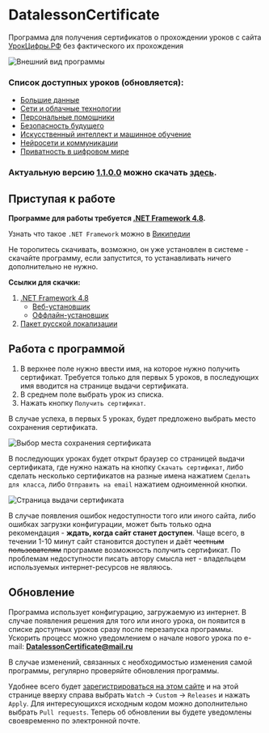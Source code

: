 # DatalessonCertificate

Программа для получения сертификатов о прохождении уроков с сайта [УрокЦифры.РФ](https://урокцифры.рф/ "УрокЦифры.РФ") без фактического их прохождения

![Внешний вид программы](https://user-images.githubusercontent.com/17485135/107755662-929a8e80-6d3c-11eb-8fc2-112d358294e6.png "Внешний вид программы")

### Список доступных уроков (обновляется):
* [Большие данные](https://урокцифры.рф/lessons/bolshie-dannye "Открыть урок")
* [Сети и облачные технологии](https://урокцифры.рф/lessons/seti-i-oblachnye-tehnologii "Открыть урок")
* [Персональные помощники](https://урокцифры.рф/lessons/personalnye-pomoshhniki "Открыть урок")
* [Безопасность будущего](https://урокцифры.рф/lessons/bezopasnost-budushhego "Открыть урок")
* [Искусственный интеллект и машинное обучение](https://урокцифры.рф/lessons/ii-i-algoritmy-prinjatija-reshenij "Открыть урок")
* [Нейросети и коммуникации](https://урокцифры.рф/lessons/neural-networks-and-communications "Открыть урок")
* [Приватность в цифровом мире](https://урокцифры.рф/lessons/cybersecurity "Открыть урок")

### Актуальную версию **[1.1.0.0](https://github.com/Ze2QvoQxxKeu/DatalessonCertificate/releases/tag/v1.1.0.0 "Актуальная версия")** можно скачать **[здесь](https://github.com/Ze2QvoQxxKeu/DatalessonCertificate/releases/download/v1.1.0.0/DatalessonCertificate.exe "Скачать последнюю версию программы")**. 

## Приступая к работе

**Программе для работы требуется [.NET Framework 4.8](https://dotnet.microsoft.com/download/dotnet-framework/net48 "Домашняя страница (English)").**

Узнать что такое `.NET Framework` можно в [Википедии](https://ru.wikipedia.org/wiki/.NET_Framework ".NET Framework | Материал из Википедии — свободной энциклопедии")

Не торопитесь скачивать, возможно, он уже установлен в системе - скачайте программу, если запустится, то  устанавливать ничего дополнительно не нужно.

**Ссылки для скачки:**

 1. [.NET Framework 4.8](https://dotnet.microsoft.com/download/dotnet-framework/net48 "Домашняя страница (English)")
    * [Веб-установщик](https://dotnet.microsoft.com/download/dotnet-framework/thank-you/net48-web-installer "Скачать веб-установщик")
    * [Оффлайн-установщик](https://dotnet.microsoft.com/download/dotnet-framework/thank-you/net48-offline-installer "Скачать оффлайн-установщик")
 2. [Пакет русской локализации](https://dotnet.microsoft.com/download/dotnet-framework/thank-you/net48-rus "Скачать пакет русской локализации")

## Работа с программой

1. В верхнее поле нужно ввести имя, на которое нужно получить сертификат. 
Требуется только для первых 5 уроков, в последующих имя вводится на странице выдачи сертификата.
2. В среднем поле выбрать урок из списка.
3. Нажать кнопку `Получить сертификат`.

В случае успеха, в первых 5 уроках, будет предложено выбрать место сохранения сертификата.

![Выбор места сохранения сертификата](https://user-images.githubusercontent.com/17485135/107580990-e14b0a00-6c10-11eb-9843-2cc78055ed63.png "Выбор места сохранения сертификата")

В последующих уроках будет открыт браузер со страницей выдачи сертификата, где нужно нажать на кнопку `Скачать сертификат`, либо сделать несколько сертификатов на разные имена нажатием `Сделать для класса`, либо `Отправить на email` нажатием одноименной кнопки.

![Страница выдачи сертификата](https://user-images.githubusercontent.com/17485135/107580010-633a3380-6c0f-11eb-9a64-0b34724b8234.PNG "Страница выдачи сертификата")

В случае появления ошибок недоступности того или иного сайта, либо ошибках загрузки конфигурации, может быть только одна рекомендация - **ждать, когда сайт станет доступен**. Чаще всего, в течении 1-10 минут сайт становится доступен и даёт ~~честным пользователям~~ программе возможность получить сертификат. По проблемам недоступности писать автору смысла нет - владельцем используемых интернет-ресурсов не являюсь.

## Обновление

Программа использует конфигурацию, загружаемую из интернет.
В случае появления решения для того или иного урока, он появится в списке доступных уроков сразу после перезапуска программы. 
Ускорить процесс можно уведомлением о начале нового урока по e-mail: **[DatalessonCertificate@mail.ru](mailto:DatalessonCertificate@mail.ru "Отправить сообщение по e-mail")**

В случае изменений, связанных с необходимостью изменения самой программы, регулярно проверяйте обновления программы.

Удобнее всего будет [зарегистрироваться на этом сайте](https://github.com/join?ref_cta=Sign+up&ref_loc=header+logged+out&ref_page=%2F&source=header-home "Регистрация") и на этой странице вверху справа выбрать `Watch` -> `Custom` -> `Releases` и нажать `Apply`. Для интересующихся исходным кодом можно дополнительно выбрать `Pull requests`. Теперь об обновлении вы будете уведомлены своевременно по электронной почте.
